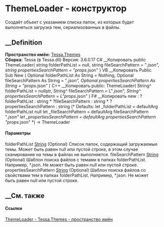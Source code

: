 # ThemeLoader - конструктор
Создаёт объект с указанием списка папок, из которых будет выполняться загрузка
тем, сериализованных в файлы.
## __Definition
 **Пространство имён:** [Tessa.Themes](N_Tessa_Themes.htm)  
 **Сборка:** Tessa (в Tessa.dll) Версия: 3.6.0.17
C# __Копировать
     public ThemeLoader(
    	string folderPathList = null,
    	string fileSearchPattern = "*.json",
    	string propertiesSearchPattern = "props*.json"
    )
VB __Копировать
     Public Sub New ( 
    	Optional folderPathList As String = Nothing,
    	Optional fileSearchPattern As String = "*.json",
    	Optional propertiesSearchPattern As String = "props*.json"
    )
C++ __Копировать
     public:
    ThemeLoader(
    	String^ folderPathList = nullptr, 
    	String^ fileSearchPattern = L"*.json", 
    	String^ propertiesSearchPattern = L"props*.json"
    )
F# __Копировать
     new : 
            ?folderPathList : string * 
            ?fileSearchPattern : string * 
            ?propertiesSearchPattern : string 
    (* Defaults:
            let _folderPathList = defaultArg folderPathList null
            let _fileSearchPattern = defaultArg fileSearchPattern "*.json"
            let _propertiesSearchPattern = defaultArg propertiesSearchPattern "props*.json"
    *)
    -> ThemeLoader
#### Параметры
folderPathList [String](https://learn.microsoft.com/dotnet/api/system.string)
(Optional)
     Список папок, содержащий загружаемые темы. Может быть равен null или пустой строке, в этом случае сканирование на темы в файлах не выполняется. 
fileSearchPattern
[String](https://learn.microsoft.com/dotnet/api/system.string) (Optional)
     Шаблон поиска файлов с темами в папках folderPathList. Например, *.json. Не может быть равен null или пустой строке. 
propertiesSearchPattern
[String](https://learn.microsoft.com/dotnet/api/system.string) (Optional)
     Шаблон поиска файлов со свойствами тем в папках folderPathList. Например, *.json. Не может быть равен null или пустой строке. 
## __См. также
#### Ссылки
[ThemeLoader - ](T_Tessa_Themes_ThemeLoader.htm)
[Tessa.Themes - пространство имён](N_Tessa_Themes.htm)
